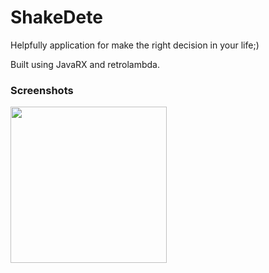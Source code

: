 # ShakeDete
Helpfully application for make the right decision in your life;)

Built using JavaRX and retrolambda.

### Screenshots 
<img src="https://user-images.githubusercontent.com/23574179/53684420-de9dc580-3d15-11e9-8cc8-8c6bb87fc6bc.jpg" width=250/> 


